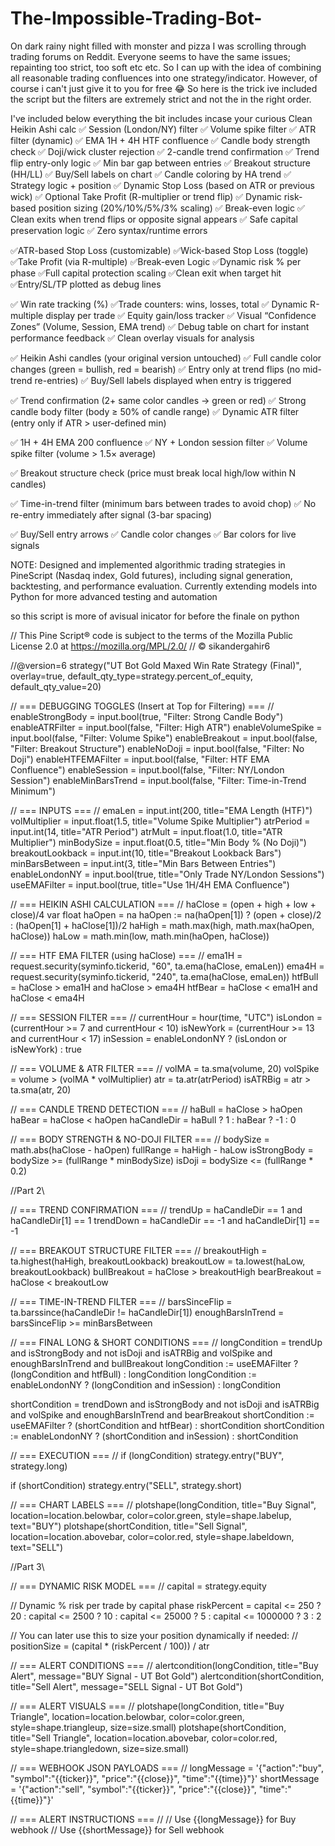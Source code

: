 # The-Impossible-Trading-Bot-
On dark rainy night filled with monster and pizza I was scrolling through trading forums on Reddit. Everyone seems to have the same issues; repainting too strict, too soft etc etc. 
So I can up with the idea of combining all reasonable trading confluences into one strategy/indicator.
However, of course i can't just give it to you for free 😂 
So here is the trick ive included the script but the filters are extremely strict and not the in the right order.

I've included below everything the bit includes incase your curious 
Clean Heikin Ashi calc
✅ Session (London/NY) filter
✅ Volume spike filter
✅ ATR filter (dynamic)
✅ EMA 1H + 4H HTF confluence
✅ Candle body strength check
✅ Doji/wick cluster rejection
✅ 2-candle trend confirmation
✅ Trend flip entry-only logic
✅ Min bar gap between entries
✅ Breakout structure (HH/LL)
✅ Buy/Sell labels on chart
✅ Candle coloring by HA trend
✅ Strategy logic + position
✅ Dynamic Stop Loss (based on ATR or previous wick)
✅ Optional Take Profit (R-multiplier or trend flip)
✅ Dynamic risk-based position sizing (20%/10%/5%/3% scaling)
✅ Break-even logic
✅ Clean exits when trend flips or opposite signal appears
✅ Safe capital preservation logic
✅ Zero syntax/runtime errors

✅ATR-based Stop Loss (customizable)
✅Wick-based Stop Loss (toggle)
✅Take Profit (via R-multiple)
✅Break-even Logic
✅Dynamic risk % per phase
✅Full capital protection scaling
✅Clean exit when target hit
✅Entry/SL/TP plotted as debug lines

✅ Win rate tracking (%)
✅Trade counters: wins, losses, total
✅ Dynamic R-multiple display per trade
✅ Equity gain/loss tracker
✅ Visual “Confidence Zones” (Volume, Session, EMA trend)
✅ Debug table on chart for instant performance feedback
✅ Clean overlay visuals for analysis

✅ Heikin Ashi candles (your original version untouched)
✅ Full candle color changes (green = bullish, red = bearish)
✅ Entry only at trend flips (no mid-trend re-entries)
✅ Buy/Sell labels displayed when entry is triggered

✅ Trend confirmation (2+ same color candles → green or red)
✅ Strong candle body filter (body ≥ 50% of candle range)
✅ Dynamic ATR filter (entry only if ATR > user-defined min)

✅ 1H + 4H EMA 200 confluence
✅ NY + London session filter
✅ Volume spike filter (volume > 1.5× average)

✅ Breakout structure check (price must break local high/low within N candles)

✅ Time-in-trend filter (minimum bars between trades to avoid chop)
✅ No re-entry immediately after signal (3-bar spacing)

✅ Buy/Sell entry arrows
✅ Candle color changes
✅ Bar colors for live signals


NOTE: Designed and implemented algorithmic trading strategies in PineScript (Nasdaq index, Gold futures), including signal generation, backtesting, and performance evaluation. Currently extending models into Python for more advanced testing and automation

so this script is more of avisual inicator for before the finale on python

// This Pine Script® code is subject to the terms of the Mozilla Public License 2.0 at https://mozilla.org/MPL/2.0/
// © sikandergahir6



//@version=6
strategy("UT Bot Gold Maxed Win Rate Strategy (Final)", overlay=true, default_qty_type=strategy.percent_of_equity, default_qty_value=20)

// === DEBUGGING TOGGLES (Insert at Top for Filtering) === //
enableStrongBody    = input.bool(true,  "Filter: Strong Candle Body")
enableATRFilter     = input.bool(false,  "Filter: High ATR")
enableVolumeSpike   = input.bool(false,  "Filter: Volume Spike")
enableBreakout      = input.bool(false,  "Filter: Breakout Structure")
enableNoDoji        = input.bool(false,  "Filter: No Doji")
enableHTFEMAFilter  = input.bool(false,  "Filter: HTF EMA Confluence")
enableSession       = input.bool(false,  "Filter: NY/London Session")
enableMinBarsTrend  = input.bool(false,  "Filter: Time-in-Trend Minimum")

// === INPUTS === //
emaLen            = input.int(200, title="EMA Length (HTF)")
volMultiplier     = input.float(1.5, title="Volume Spike Multiplier")
atrPeriod         = input.int(14, title="ATR Period")
atrMult           = input.float(1.0, title="ATR Multiplier")
minBodySize       = input.float(0.5, title="Min Body % (No Doji)")
breakoutLookback  = input.int(10, title="Breakout Lookback Bars")
minBarsBetween    = input.int(3, title="Min Bars Between Entries")
enableLondonNY    = input.bool(true, title="Only Trade NY/London Sessions")
useEMAFilter      = input.bool(true, title="Use 1H/4H EMA Confluence")

// === HEIKIN ASHI CALCULATION === //
haClose = (open + high + low + close)/4
var float haOpen = na
haOpen := na(haOpen[1]) ? (open + close)/2 : (haOpen[1] + haClose[1])/2
haHigh = math.max(high, math.max(haOpen, haClose))
haLow  = math.min(low, math.min(haOpen, haClose))

// === HTF EMA FILTER (using haClose) === //
ema1H = request.security(syminfo.tickerid, "60", ta.ema(haClose, emaLen))
ema4H = request.security(syminfo.tickerid, "240", ta.ema(haClose, emaLen))
htfBull = haClose > ema1H and haClose > ema4H
htfBear = haClose < ema1H and haClose < ema4H

// === SESSION FILTER === //
currentHour = hour(time, "UTC")
isLondon    = (currentHour >= 7 and currentHour < 10)
isNewYork   = (currentHour >= 13 and currentHour < 17)
inSession   = enableLondonNY ? (isLondon or isNewYork) : true

// === VOLUME & ATR FILTER === //
volMA     = ta.sma(volume, 20)
volSpike  = volume > (volMA * volMultiplier)
atr       = ta.atr(atrPeriod)
isATRBig  = atr > ta.sma(atr, 20)

// === CANDLE TREND DETECTION === //
haBull = haClose > haOpen
haBear = haClose < haOpen
haCandleDir = haBull ? 1 : haBear ? -1 : 0

// === BODY STRENGTH & NO-DOJI FILTER === //
bodySize = math.abs(haClose - haOpen)
fullRange = haHigh - haLow
isStrongBody = bodySize >= (fullRange * minBodySize)
isDoji = bodySize <= (fullRange * 0.2)


//Part 2\\


// === TREND CONFIRMATION === //
trendUp   = haCandleDir == 1 and haCandleDir[1] == 1
trendDown = haCandleDir == -1 and haCandleDir[1] == -1

// === BREAKOUT STRUCTURE FILTER === //
breakoutHigh = ta.highest(haHigh, breakoutLookback)
breakoutLow  = ta.lowest(haLow, breakoutLookback)
bullBreakout = haClose > breakoutHigh
bearBreakout = haClose < breakoutLow

// === TIME-IN-TREND FILTER === //
barsSinceFlip = ta.barssince(haCandleDir != haCandleDir[1])
enoughBarsInTrend = barsSinceFlip >= minBarsBetween

// === FINAL LONG & SHORT CONDITIONS === //
longCondition = trendUp and isStrongBody and not isDoji and isATRBig and volSpike and enoughBarsInTrend and bullBreakout
longCondition := useEMAFilter ? (longCondition and htfBull) : longCondition
longCondition := enableLondonNY ? (longCondition and inSession) : longCondition

shortCondition = trendDown and isStrongBody and not isDoji and isATRBig and volSpike and enoughBarsInTrend and bearBreakout
shortCondition := useEMAFilter ? (shortCondition and htfBear) : shortCondition
shortCondition := enableLondonNY ? (shortCondition and inSession) : shortCondition

// === EXECUTION === //
if (longCondition)
    strategy.entry("BUY", strategy.long)

if (shortCondition)
    strategy.entry("SELL", strategy.short)

// === CHART LABELS === //
plotshape(longCondition, title="Buy Signal", location=location.belowbar, color=color.green, style=shape.labelup, text="BUY")
plotshape(shortCondition, title="Sell Signal", location=location.abovebar, color=color.red, style=shape.labeldown, text="SELL")


//Part 3\\


// === DYNAMIC RISK MODEL === //
capital = strategy.equity

// Dynamic % risk per trade by capital phase
riskPercent = capital <= 250     ? 20 :
              capital <= 2500    ? 10 :
              capital <= 25000   ? 5 :
              capital <= 1000000 ? 3 : 2

// You can later use this to size your position dynamically if needed:
// positionSize = (capital * (riskPercent / 100)) / atr

// === ALERT CONDITIONS === //
alertcondition(longCondition, title="Buy Alert", message="BUY Signal - UT Bot Gold")
alertcondition(shortCondition, title="Sell Alert", message="SELL Signal - UT Bot Gold")

// === ALERT VISUALS === //
plotshape(longCondition, title="Buy Triangle", location=location.belowbar, color=color.green, style=shape.triangleup, size=size.small)
plotshape(shortCondition, title="Sell Triangle", location=location.abovebar, color=color.red, style=shape.triangledown, size=size.small)

// === WEBHOOK JSON PAYLOADS === //
longMessage  = '{"action":"buy", "symbol":"{{ticker}}", "price":"{{close}}", "time":"{{time}}"}'
shortMessage = '{"action":"sell", "symbol":"{{ticker}}", "price":"{{close}}", "time":"{{time}}"}'

// === ALERT INSTRUCTIONS === //
// Use {{longMessage}} for Buy webhook
// Use {{shortMessage}} for Sell webhook




